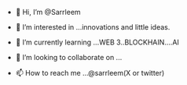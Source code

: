 - 👋 Hi, I’m @Sarrleem
- 👀 I’m interested in ...innovations and little ideas.
- 🌱 I’m currently learning ...WEB 3..BLOCKHAIN....AI 

- 💞️ I’m looking to collaborate on ...
- 📫 How to reach me ...@sarrleem(X or twitter)

<!---
Sarrleem/Sarrleem is a ✨ special ✨ repository because its `README.md` (this file) appears on your GitHub profile.
You can click the Preview link to take a look at your changes.
--->
